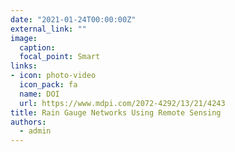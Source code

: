 ```yaml
---
date: "2021-01-24T00:00:00Z"
external_link: ""
image:
  caption: 
  focal_point: Smart
links:
- icon: photo-video
  icon_pack: fa
  name: DOI
  url: https://www.mdpi.com/2072-4292/13/21/4243
title: Rain Gauge Networks Using Remote Sensing
authors: 
  - admin
---
```

